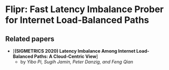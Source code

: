 # Flipr: Fast Latency Imbalance Prober for Internet Load-Balanced Paths

## Related papers
- [**(SIGMETRICS 2020) Latency Imbalance Among Internet Load-Balanced Paths: A Cloud-Centric View**]
    - by *Yibo Pi, Sugih Jamin, Peter Danzig, and Feng Qian*
